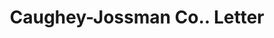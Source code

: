 ---
doi: 10.7916/D84N0GRG
date_other: '1918'
date_other_textual: '1918'
form: correspondence
genre:
- Letters (correspondence)
name:
- Caughey-Jossman Co.
object_in_context_url: https://biggert.cul.columbia.edu/items/view/ave_biggert_01808
subject_hierarchical_geographic:
- Detroit, Michigan, United States
subject_name:
- Caughey-Jossman Co.
title: Caughey-Jossman Co.. Letter
sort_title: Caughey-Jossman Co.. Letter
call_number: ave_biggert_01808
coordinates:
- 42.331388888888895,-83.04583333333333
pid: ave_biggert_01808
identifiers: ave_biggert_01808
thumbnail: https://derivativo-1.library.columbia.edu/iiif/2/ldpd:490839/full/!256,256/0/native.jpg
permalink: /biggert/ave_biggert_01808/
layout: iiif-image-page
---